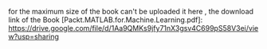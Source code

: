 
for the maximum size of the book can't be uploaded it here , the download link of the Book [Packt.MATLAB.for.Machine.Learning.pdf]: https://drive.google.com/file/d/1Aa9QMKs9jfy71nX3gsv4C699pS58V3ei/view?usp=sharing
